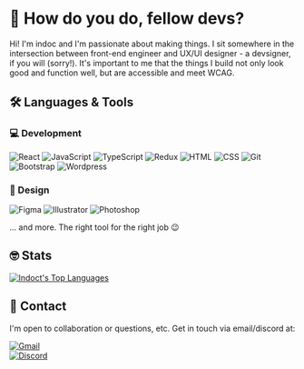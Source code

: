 # :wave: How do you do, fellow devs?

Hi! I'm indoc and I'm passionate about making things. I sit somewhere in the intersection between front-end engineer and UX/UI designer - a devsigner, if you will (sorry!). It's important to me that the things I build not only look good and function well, but are accessible and meet WCAG.


## :hammer_and_wrench: Languages & Tools

### :computer: Development

![React](https://img.shields.io/badge/-React-dbf093?&logo=react&style=for-the-badge&logoColor=201f1d)
![JavaScript](https://img.shields.io/badge/-JavaScript-dbf093?&logo=javascript&style=for-the-badge&logoColor=201f1d)
![TypeScript](https://img.shields.io/badge/-TypeScript-dbf093?&logo=typescript&style=for-the-badge&logoColor=201f1d)
![Redux](https://img.shields.io/badge/-Redux-dbf093?&logo=redux&style=for-the-badge&logoColor=201f1d)
![HTML](https://img.shields.io/badge/-HTML5-dbf093?&logo=html5&style=for-the-badge&logoColor=201f1d)
![CSS](https://img.shields.io/badge/-CSS3-dbf093?&logo=css3&style=for-the-badge&logoColor=201f1d)
![Git](https://img.shields.io/badge/-Git-dbf093?&logo=git&style=for-the-badge&logoColor=201f1d)
![Bootstrap](https://img.shields.io/badge/-Bootstrap-dbf093?&logo=bootstrap&style=for-the-badge&logoColor=201f1d)
![Wordpress](https://img.shields.io/badge/-Wordpress-dbf093?&logo=wordpress&style=for-the-badge&logoColor=201f1d)

### :art: Design

![Figma](https://img.shields.io/badge/-Figma-d4a3ff?&logo=figma&style=for-the-badge&logoColor=201f1d)
![Illustrator](https://img.shields.io/badge/-Adobe_Illustrator-d4a3ff?&logo=adobeillustrator&style=for-the-badge&logoColor=201f1d)
![Photoshop](https://img.shields.io/badge/-Adobe_Photoshop-d4a3ff?&logo=adobephotoshop&style=for-the-badge&logoColor=201f1d)

... and more. The right tool for the right job :wink:


## :nerd_face: Stats

[![Indoct's Top Languages](https://github-readme-stats.vercel.app/api/top-langs?username=indoct&layout=compact&hide_border=true&bg_color=2d333b&title_color=93f0a3&text_color=f5fcff)](https://github.com/anuraghazra/github-readme-stats)


## :speech_balloon: Contact

I'm open to collaboration or questions, etc. Get in touch via email/discord at:

[![Gmail](https://img.shields.io/badge/-indoc.dev0-62e8e8?&logo=gmail&style=for-the-badge&logoColor=201f1d)](mailto:indoc.dev0@gmail.com)\
[![Discord](https://img.shields.io/badge/-indoc.-62e8e8?&logo=discord&style=for-the-badge&logoColor=201f1d)](https://discord.com)

